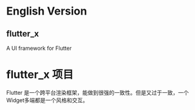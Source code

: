 

# English Version

## flutter_x
A UI framework for Flutter
# flutter_x 项目
Flutter 是一个跨平台渲染框架，能做到很强的一致性。但是又过于一致，一个Widget多端都是一个风格和交互。






